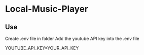 # Local-Music-Player

## Use

Create .env file in folder
Add the youtube API key into the .env file

YOUTUBE_API_KEY=YOUR_API_KEY